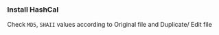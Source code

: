 
### Install HashCal

Check `MD5`, `SHAII` values according to Original file and Duplicate/ Edit file
